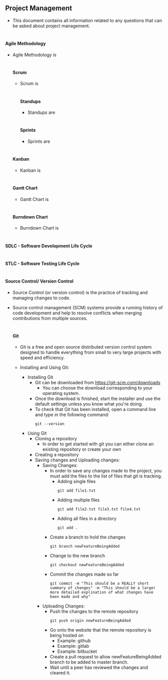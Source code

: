 ## Project Management
- This document contains all information related to any questions that can be asked about project management.
#

#### Agile Methodology
- Agile Methodology is 

    #
    #### Scrum
    - Scrum is 

        #
        #### Standups
        - Standups are 

        #
        #### Sprints
        - Sprints are

    #
    #### Kanban
    - Kanban is 

    #
    #### Gantt Chart
    - Gantt Chart is 

    #
    #### Burndown Chart
    - Burndown Chart is 
#
#### SDLC - Software Development Life Cycle


#
#### STLC - Software Testing Life Cycle


#
#### Source Control/ Version Control
- Source Control (or version control) is the practice of tracking and managing changes to code.  
- Source control management (SCM) systems provide a running history of code development and help to resolve conflicts when merging contributions from multiple sources.

    #
    #### Git
    - Git is a free and open source distributed version control system designed to handle everything from small to very large projects with speed and efficiency.

    - Installing and Using Git:
        - Installing Git
            - Git can be downloaded from https://git-scm.com/downloads
                - You can choose the download corresponding to your operating system.
            - Once the download is finished, start the installer and use the default settings unless you know what you're doing. 
            - To check that Git has been installed, open a command line and type in the following command:
                ```
                git --version
                ```
        - Using Git
            - Cloning a repository
                - In order to get started with git you can either clone an existing repository or create your own
            - Creating a repository
            - Saving changes and Uploading changes:
                - Saving Changes: 
                    - In order to save any changes made to the project, you must add the files to the list of files that git is tracking.
                        - Adding single files
                            ```
                            git add file1.txt
                            ```
                        - Adding multiple files
                            ```
                            git add file2.txt file3.txt file4.txt
                            ```
                        - Adding all files in a directory
                            ```
                            git add .
                            ```
                    - Create a branch to hold the changes
                        ```
                        git branch newFeatureBeingAdded
                        ```
                    - Change to the new branch
                        ```
                        git checkout newFeatureBeingAdded
                        ```
                    - Commit the changes made so far
                        ```
                        git commit -m "This should be a REALLY short summary of changes" -m "This should be a larger more detailed explination of what changes have been made and why"
                        ```
                - Uploading Changes:
                    - Push the changes to the remote repository
                        ```
                        git push origin newFeatureBeingAdded
                        ```
                    - Go onto the website that the remote repository is being hosted on
                        - Example: github
                        - Example: gitlab
                        - Example: bitbucket
                    - Create a pull request to allow newFeatureBeingAdded branch to be added to master branch. 
                    - Wait until a peer has reviewed the changes and cleared it. 